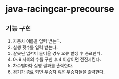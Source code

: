 # java-racingcar-precourse

## 기능 구현

1. 자동차 이름을 입력 받는다.
2. 실행 횟수를 입력 받는다.
3. 잘못된 입력이 들어올 경우 오류 발생 후 종료한다.
4. 0~9 사이의 수를 구한 후 4 이상이면 전진시킨다.
5. 차수별마다 실행 결과를 출력한다.
6. 경기가 종료 되면 우승자 혹은 우승자들을 출력한다.